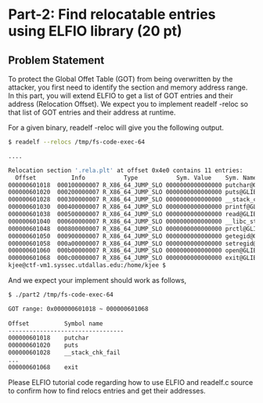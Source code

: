 # Part-2: Find relocatable entries using ELFIO library (20 pt)

## Problem Statement

To protect the Global Offet Table (GOT) from being overwritten by the attacker, you first need to identify the section and memory address range. In this part, you will extend ELFIO to get a list of GOT entries and their address (Relocation Offset). We expect you to implement readelf -reloc so that list of GOT entries and their address at runtime.

For a given binary, readelf -reloc will give you the following output.

```bash
$ readelf --relocs /tmp/fs-code-exec-64

....

Relocation section '.rela.plt' at offset 0x4e0 contains 11 entries:
  Offset          Info           Type           Sym. Value    Sym. Name + Addend
000000601018  000100000007 R_X86_64_JUMP_SLO 0000000000000000 putchar@GLIBC_2.2.5 + 0
000000601020  000200000007 R_X86_64_JUMP_SLO 0000000000000000 puts@GLIBC_2.2.5 + 0
000000601028  000300000007 R_X86_64_JUMP_SLO 0000000000000000 __stack_chk_fail@GLIBC_2.4 + 0
000000601030  000400000007 R_X86_64_JUMP_SLO 0000000000000000 printf@GLIBC_2.2.5 + 0
000000601038  000500000007 R_X86_64_JUMP_SLO 0000000000000000 read@GLIBC_2.2.5 + 0
000000601040  000600000007 R_X86_64_JUMP_SLO 0000000000000000 __libc_start_main@GLIBC_2.2.5 + 0
000000601048  000800000007 R_X86_64_JUMP_SLO 0000000000000000 prctl@GLIBC_2.2.5 + 0
000000601050  000900000007 R_X86_64_JUMP_SLO 0000000000000000 getegid@GLIBC_2.2.5 + 0
000000601058  000a00000007 R_X86_64_JUMP_SLO 0000000000000000 setregid@GLIBC_2.2.5 + 0
000000601060  000b00000007 R_X86_64_JUMP_SLO 0000000000000000 open@GLIBC_2.2.5 + 0
000000601068  000c00000007 R_X86_64_JUMP_SLO 0000000000000000 exit@GLIBC_2.2.5 + 0
kjee@ctf-vm1.syssec.utdallas.edu:/home/kjee $
```

And we expect your implement should work as follows,

```bash
$ ./part2 /tmp/fs-code-exec-64

GOT range: 0x000000601018 ~ 000000601068
 
Offset          Symbol name      
---------------------------------
000000601018    putchar
000000601020    puts
000000601028    __stack_chk_fail
...
000000601068    exit
```

Please ELFIO tutorial code regarding how to use ELFIO and readelf.c source to confirm how to find relocs entries and get their addresses.
